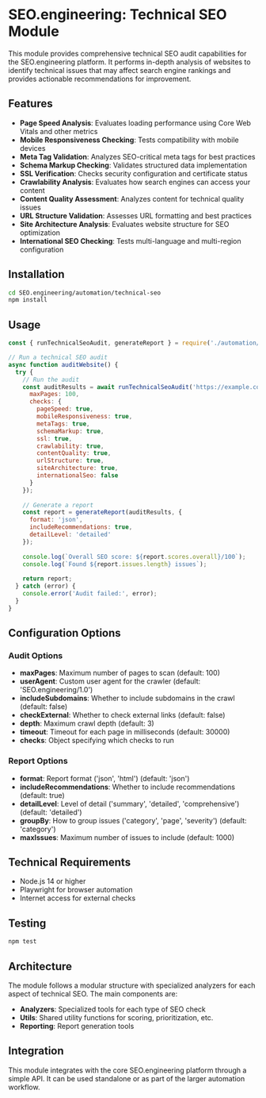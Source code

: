 # SEO.engineering: Technical SEO Module

This module provides comprehensive technical SEO audit capabilities for the SEO.engineering platform. It performs in-depth analysis of websites to identify technical issues that may affect search engine rankings and provides actionable recommendations for improvement.

## Features

- **Page Speed Analysis**: Evaluates loading performance using Core Web Vitals and other metrics
- **Mobile Responsiveness Checking**: Tests compatibility with mobile devices
- **Meta Tag Validation**: Analyzes SEO-critical meta tags for best practices
- **Schema Markup Checking**: Validates structured data implementation
- **SSL Verification**: Checks security configuration and certificate status
- **Crawlability Analysis**: Evaluates how search engines can access your content
- **Content Quality Assessment**: Analyzes content for technical quality issues
- **URL Structure Validation**: Assesses URL formatting and best practices
- **Site Architecture Analysis**: Evaluates website structure for SEO optimization
- **International SEO Checking**: Tests multi-language and multi-region configuration

## Installation

```bash
cd SEO.engineering/automation/technical-seo
npm install
```

## Usage

```javascript
const { runTechnicalSeoAudit, generateReport } = require('./automation/technical-seo');

// Run a technical SEO audit
async function auditWebsite() {
  try {
    // Run the audit
    const auditResults = await runTechnicalSeoAudit('https://example.com', {
      maxPages: 100,
      checks: {
        pageSpeed: true,
        mobileResponsiveness: true,
        metaTags: true,
        schemaMarkup: true,
        ssl: true,
        crawlability: true,
        contentQuality: true,
        urlStructure: true,
        siteArchitecture: true,
        internationalSeo: false
      }
    });
    
    // Generate a report
    const report = generateReport(auditResults, {
      format: 'json',
      includeRecommendations: true,
      detailLevel: 'detailed'
    });
    
    console.log(`Overall SEO score: ${report.scores.overall}/100`);
    console.log(`Found ${report.issues.length} issues`);
    
    return report;
  } catch (error) {
    console.error('Audit failed:', error);
  }
}
```

## Configuration Options

### Audit Options

- **maxPages**: Maximum number of pages to scan (default: 100)
- **userAgent**: Custom user agent for the crawler (default: 'SEO.engineering/1.0')
- **includeSubdomains**: Whether to include subdomains in the crawl (default: false)
- **checkExternal**: Whether to check external links (default: false)
- **depth**: Maximum crawl depth (default: 3)
- **timeout**: Timeout for each page in milliseconds (default: 30000)
- **checks**: Object specifying which checks to run

### Report Options

- **format**: Report format ('json', 'html') (default: 'json')
- **includeRecommendations**: Whether to include recommendations (default: true)
- **detailLevel**: Level of detail ('summary', 'detailed', 'comprehensive') (default: 'detailed')
- **groupBy**: How to group issues ('category', 'page', 'severity') (default: 'category')
- **maxIssues**: Maximum number of issues to include (default: 1000)

## Technical Requirements

- Node.js 14 or higher
- Playwright for browser automation
- Internet access for external checks

## Testing

```bash
npm test
```

## Architecture

The module follows a modular structure with specialized analyzers for each aspect of technical SEO. The main components are:

- **Analyzers**: Specialized tools for each type of SEO check
- **Utils**: Shared utility functions for scoring, prioritization, etc.
- **Reporting**: Report generation tools

## Integration

This module integrates with the core SEO.engineering platform through a simple API. It can be used standalone or as part of the larger automation workflow.
